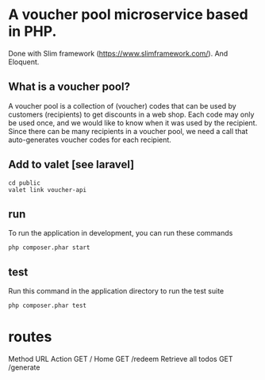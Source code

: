 # A voucher pool microservice based in PHP.

Done with Slim framework (https://www.slimframework.com/).
And Eloquent. 

## What is a voucher pool?
   A voucher pool is a collection of (voucher) codes that can be used by 
   customers (recipients) to get discounts in a web shop. Each code may 
   only be used once, and we would like to know when it was used by the 
   recipient. Since there can be many recipients in a voucher pool, we 
   need a call that auto-generates voucher codes for each recipient.
   
## Add to valet [see laravel]
    
    cd public
    valet link voucher-api

## run    
To run the application in development, you can run these commands 

	php composer.phar start

## test
Run this command in the application directory to run the test suite

	php composer.phar test


# routes 

Method	URL	Action
GET /           Home
GET	/redeem	              Retrieve all todos
GET	/generate
